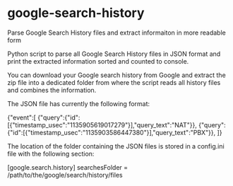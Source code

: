 # google-search-history
Parse Google Search History files and extract informaiton in more readable form

Python script to parse all Google Search History files in JSON format and 
print the extracted information sorted and counted to console.

You can download your Google search history from Google and extract the
zip file into a dedicated folder from where the script reads all history
files and combines the information.

The JSON file has currently the following format:

{"event":[
 {"query":{"id":[{"timestamp_usec":"1135905619017279"}],"query_text":"NAT"}},
 {"query":{"id":[{"timestamp_usec":"1135903586447380"}],"query_text":"PBX"}},
]}

The location of the folder containing the JSON files is stored in a config.ini 
file with the following section:

[google.search.history]
searchesFolder = /path/to/the/google/search/history/files

